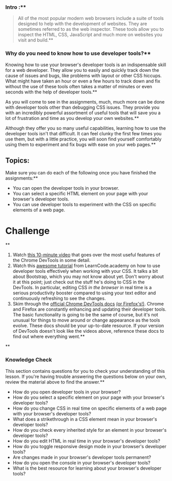 ### Intro :**



>All of the most popular modern web browsers include a suite of tools designed to help
with the development of websites. They are sometimes referred to as the web
inspector. These tools allow you to inspect the HTML, CSS, JavaScript and much
more on websites you visit and build.**


### Why do you need to know how to use developer tools?**


Knowing how to use your browser's developer tools is an indispensable skill for a web
developer. They allow you to easily and quickly track down the cause of issues and
bugs, like problems with layout or other CSS hiccups. What might have taken an hour
or even a few hours to track down and fix without the use of these tools often takes
a matter of minutes or even seconds with the help of developer tools.**


As you will come to see in the assignments, much, much more can be done with developer
tools other than debugging CSS issues. They provide you with an incredibly powerful
assortment of useful tools that will save you a lot of frustration and time as you
develop your own websites.**


Although they offer you so many useful capabilities, learning how to use the
developer tools isn't that difficult. It can feel clunky the first few times you
use them, but with a little practice, you will soon find yourself comfortably
using them to experiment and fix bugs with ease on your web pages.**


## Topics:
Make sure you can do each of the following once you have finished the assignments:**


* You can open the developer tools in your browser.
* You can select a specific HTML element on your page with your browser's developer tools.
* You can use developer tools to experiment with the CSS on specific elements of a web page.
# Challenge
<div class="lesson-content__panel" markdown="1">**


  1. Watch [this 10-minute video](https://www.youtube.com/watch?v=wcFnnxfA70g) that goes over the most useful features of the Chrome DevTools in some detail.
  2. Watch this [awesome tutorial](https://www.youtube.com/watch?v=Z3HGJsNLQ1E) from LearnCode.academy on how to use developer tools effectively when working with your CSS.  It talks a bit about Bootstrap, which you may not know about yet.  Don't worry about it at this point; just check out the stuff he's doing to CSS in the DevTools.  In particular, editing CSS *in the browser* in real time is a serious productivity booster compared to using your text editor and continuously refreshing to see the changes.
  3. Skim through the [official Chrome DevTools docs](https://developers.google.com/web/tools/chrome-devtools/) [(or Firefox's!)](https://developer.mozilla.org/en-US/docs/Tools). Chrome and Firefox are constantly enhancing and updating their developer tools.  The basic functionality is going to be the same of course, but it's not unusual for things to move around or change appearance as the tools evolve.  These docs should be your up-to-date resource.  If your version of DevTools doesn't look like the videos above, reference these docs to find out where everything went.**


</div>**


### Knowledge Check
This section contains questions for you to check your understanding of this lesson. If you're having trouble answering the questions below on your own, review the material above to find the answer.**


* How do you open developer tools in your browser?
* How do you select a specific element on your page with your browser's developer tools?
* How do you change CSS in real time on specific elements of a web page with your browser's developer tools?
* What does a strikethrough in a CSS element mean in your browser's developer tools?
* How do you check every inherited style for an element in your browser's developer tools?
* How do you edit HTML in real time in your browser's developer tools?
* How do you toggle responsive design mode in your browser's developer tools?
* Are changes made in your browser's developer tools permanent?
* How do you open the console in your browser's developer tools?
* What is the best resource for learning about your browser's developer tools?

